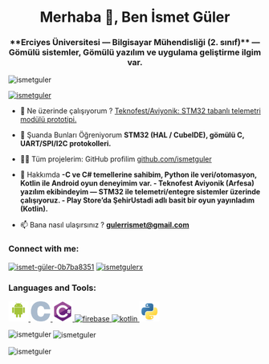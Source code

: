 <h1 align="center">Merhaba 👋, Ben İsmet Güler</h1>
<h3 align="center">**Erciyes Üniversitesi — Bilgisayar Mühendisliği (2. sınıf)** — Gömülü sistemler, Gömülü yazılım ve uygulama geliştirme ilgim var.</h3>

<p align="left"> <img src="https://komarev.com/ghpvc/?username=ismetguler&label=Profile%20views&color=0e75b6&style=flat" alt="ismetguler" /> </p>

<p align="left"> <a href="https://github.com/ryo-ma/github-profile-trophy"><img src="https://github-profile-trophy.vercel.app/?username=ismetguler" alt="ismetguler" /></a> </p>

- 🔭 Ne üzerinde çalışıyorum ? [Teknofest/Aviyonik: STM32 tabanlı telemetri modülü prototipi.](https://github.com/ismetguler/stm32)

- 🌱 Şuanda Bunları Öğreniyorum **STM32 (HAL / CubeIDE), gömülü C, UART/SPI/I2C protokolleri.**

- 👨‍💻 Tüm projelerim: GitHub profilim [github.com/ismetguler](github.com/ismetguler)

- 💬 Hakkımda **-C ve C# temellerine sahibim, Python ile veri/otomasyon, Kotlin ile Android oyun deneyimim var. - Teknofest Aviyonik (Arfesa) yazılım ekibindeyim — STM32 ile telemetri/entegre sistemler üzerinde çalışıyoruz. - Play Store’da **ŞehirUstadi** adlı basit bir oyun yayınladım (Kotlin).**

- 📫 Bana nasıl ulaşırsınız ? **gulerrismet@gmail.com**

<h3 align="left">Connect with me:</h3>
<p align="left">
<a href="https://linkedin.com/in/ismet-güler-0b7ba8351" target="blank"><img align="center" src="https://raw.githubusercontent.com/rahuldkjain/github-profile-readme-generator/master/src/images/icons/Social/linked-in-alt.svg" alt="ismet-güler-0b7ba8351" height="30" width="40" /></a>
<a href="https://instagram.com/ismetgulerx" target="blank"><img align="center" src="https://raw.githubusercontent.com/rahuldkjain/github-profile-readme-generator/master/src/images/icons/Social/instagram.svg" alt="ismetgulerx" height="30" width="40" /></a>
</p>

<h3 align="left">Languages and Tools:</h3>
<p align="left"> <a href="https://developer.android.com" target="_blank" rel="noreferrer"> <img src="https://raw.githubusercontent.com/devicons/devicon/master/icons/android/android-original-wordmark.svg" alt="android" width="40" height="40"/> </a> <a href="https://www.cprogramming.com/" target="_blank" rel="noreferrer"> <img src="https://raw.githubusercontent.com/devicons/devicon/master/icons/c/c-original.svg" alt="c" width="40" height="40"/> </a> <a href="https://www.w3schools.com/cs/" target="_blank" rel="noreferrer"> <img src="https://raw.githubusercontent.com/devicons/devicon/master/icons/csharp/csharp-original.svg" alt="csharp" width="40" height="40"/> </a> <a href="https://firebase.google.com/" target="_blank" rel="noreferrer"> <img src="https://www.vectorlogo.zone/logos/firebase/firebase-icon.svg" alt="firebase" width="40" height="40"/> </a> <a href="https://kotlinlang.org" target="_blank" rel="noreferrer"> <img src="https://www.vectorlogo.zone/logos/kotlinlang/kotlinlang-icon.svg" alt="kotlin" width="40" height="40"/> </a> <a href="https://www.python.org" target="_blank" rel="noreferrer"> <img src="https://raw.githubusercontent.com/devicons/devicon/master/icons/python/python-original.svg" alt="python" width="40" height="40"/> </a> </p>

<p><img align="left" src="https://github-readme-stats.vercel.app/api/top-langs?username=ismetguler&show_icons=true&locale=en&layout=compact" alt="ismetguler" /></p>

<p>&nbsp;<img align="center" src="https://github-readme-stats.vercel.app/api?username=ismetguler&show_icons=true&locale=en" alt="ismetguler" /></p>

<p><img align="center" src="https://github-readme-streak-stats.herokuapp.com/?user=ismetguler&" alt="ismetguler" /></p>
